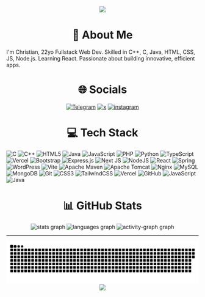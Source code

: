 <div align="center">
    <img src="https://iili.io/2gNHWYu.png"  />
</div>

<h1 align="center">💫 About Me</h1>

I'm Christian, 22yo Fullstack Web Dev. Skilled in C++, C, Java, HTML, CSS, JS, Node.js. Learning React. Passionate about building innovative, efficient apps.

<h1 align="center">🌐 Socials</h1>

<div align="center">
<a href='https://t.me/depressoh' target="_blank"><img alt='Telegram' src='https://img.shields.io/badge/Telegram-100000?style=for-the-badge&logo=Telegram&logoColor=white&labelColor=148EF4&color=black'/></a>
<a href='https://x.com/Chtistian123154' target="_blank"><img alt='x' src='https://img.shields.io/badge/Twitter-100000?style=for-the-badge&logo=x&logoColor=white&labelColor=148EF4&color=black'/></a>
<a href='https://www.instagram.com/christianellasad/' target="_blank"><img alt='instagram' src='https://img.shields.io/badge/instagram-100000?style=for-the-badge&logo=instagram&logoColor=white&labelColor=148EF4&color=black'/></a>
</div>

<h1 align="center">💻 Tech Stack</h1>

![C](https://img.shields.io/badge/c-%2300599C.svg?style=for-the-badge&logo=c&logoColor=white) ![C++](https://img.shields.io/badge/c++-%2300599C.svg?style=for-the-badge&logo=c%2B%2B&logoColor=white) ![HTML5](https://img.shields.io/badge/html5-%23E34F26.svg?style=for-the-badge&logo=html5&logoColor=white) ![Java](https://img.shields.io/badge/java-%23ED8B00.svg?style=for-the-badge&logo=openjdk&logoColor=white) ![JavaScript](https://img.shields.io/badge/javascript-%23323330.svg?style=for-the-badge&logo=javascript&logoColor=%23F7DF1E) ![PHP](https://img.shields.io/badge/php-%23777BB4.svg?style=for-the-badge&logo=php&logoColor=white) ![Python](https://img.shields.io/badge/python-3670A0?style=for-the-badge&logo=python&logoColor=ffdd54) ![TypeScript](https://img.shields.io/badge/typescript-%23007ACC.svg?style=for-the-badge&logo=typescript&logoColor=white) ![Vercel](https://img.shields.io/badge/vercel-%23000000.svg?style=for-the-badge&logo=vercel&logoColor=white) ![Bootstrap](https://img.shields.io/badge/bootstrap-%238511FA.svg?style=for-the-badge&logo=bootstrap&logoColor=white) ![Express.js](https://img.shields.io/badge/express.js-%23404d59.svg?style=for-the-badge&logo=express&logoColor=%2361DAFB) ![Next JS](https://img.shields.io/badge/Next-black?style=for-the-badge&logo=next.js&logoColor=white) ![NodeJS](https://img.shields.io/badge/node.js-6DA55F?style=for-the-badge&logo=node.js&logoColor=white) ![React](https://img.shields.io/badge/react-%2320232a.svg?style=for-the-badge&logo=react&logoColor=%2361DAFB) ![Spring](https://img.shields.io/badge/spring-%236DB33F.svg?style=for-the-badge&logo=spring&logoColor=white) ![WordPress](https://img.shields.io/badge/WordPress-%23117AC9.svg?style=for-the-badge&logo=WordPress&logoColor=white) ![Vite](https://img.shields.io/badge/vite-%23646CFF.svg?style=for-the-badge&logo=vite&logoColor=white) ![Apache Maven](https://img.shields.io/badge/Apache%20Maven-C71A36?style=for-the-badge&logo=Apache%20Maven&logoColor=white) ![Apache Tomcat](https://img.shields.io/badge/apache%20tomcat-%23F8DC75.svg?style=for-the-badge&logo=apache-tomcat&logoColor=black) ![Nginx](https://img.shields.io/badge/nginx-%23009639.svg?style=for-the-badge&logo=nginx&logoColor=white) ![MySQL](https://img.shields.io/badge/mysql-4479A1.svg?style=for-the-badge&logo=mysql&logoColor=white) ![MongoDB](https://img.shields.io/badge/MongoDB-%234ea94b.svg?style=for-the-badge&logo=mongodb&logoColor=white) ![Git](https://img.shields.io/badge/git-%23F05033.svg?style=for-the-badge&logo=git&logoColor=white) ![CSS3](https://img.shields.io/badge/css3-%231572B6.svg?style=for-the-badge&logo=css3&logoColor=white) ![TailwindCSS](https://img.shields.io/badge/tailwindcss-%2338B2AC.svg?style=for-the-badge&logo=tailwind-css&logoColor=white) ![Vercel](https://img.shields.io/badge/vercel-%23000000.svg?style=for-the-badge&logo=vercel&logoColor=white) ![GitHub](https://img.shields.io/badge/github-%23121011.svg?style=for-the-badge&logo=github&logoColor=white) ![JavaScript](https://img.shields.io/badge/javascript-%23323330.svg?style=for-the-badge&logo=javascript&logoColor=%23F7DF1E) ![Java](https://img.shields.io/badge/java-%23ED8B00.svg?style=for-the-badge&logo=openjdk&logoColor=white)

<h1 align="center">📊 GitHub Stats</h1>

<div align="center">
  <img src="https://github-readme-stats.vercel.app/api?username=devchristian1337&hide_title=false&hide_rank=false&show_icons=true&include_all_commits=true&count_private=true&disable_animations=false&theme=discord_old_blurple&locale=en&hide_border=true&order=1" height="150" alt="stats graph"  />
  <img src="https://github-readme-stats.vercel.app/api/top-langs?username=devchristian1337&locale=en&hide_title=false&layout=compact&card_width=320&langs_count=5&theme=discord_old_blurple&hide_border=true&order=2" height="150" alt="languages graph"  />
  <img src="https://github-readme-activity-graph.vercel.app/graph?username=devchristian1337&radius=16&theme=tokyo-night&area=true&order=5&hide_border=true&bg_color=2c2f33" height="300" alt="activity-graph graph"  />
</div>

---

<img src="https://raw.githubusercontent.com/devchristian1337/devchristian1337/output/github-snake-dark.svg" alt="Snake animation" />

<div align="center">
  <img
    src="https://visitor-badge.laobi.icu/badge?page_id=devchristian1337.devchristian1337&left_color=black&right_color=blue&left_text=Profile%20Views"
  />
</div>
